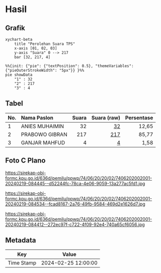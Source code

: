 # Hasil

## Grafik

```mermaid
xychart-beta
    title "Perolehan Suara TPS"
    x-axis [01, 02, 03]
    y-axis "Suara" 0 --> 217
    bar [32, 217, 4]
```

```mermaid
%%{init: {"pie": {"textPosition": 0.5}, "themeVariables": {"pieOuterStrokeWidth": "5px"}} }%%
pie showData
    "1" : 32
    "2" : 217
    "3" : 4
```

## Tabel

| No. | Nama Paslon    | Suara | Suara (raw) | Persentase |
|:--- |:-------------- | -----:| -----------:| ----------:|
| 1   | ANIES MUHAIMIN | 32    | [32][p-1]   | 12,65      |
| 2   | PRABOWO GIBRAN | 217   | [217][p-2]  | 85,77      |
| 3   | GANJAR MAHFUD  | 4     | [4][p-3]    | 1,58       |


[p-1]: https://github.com/gigit-pemilu/pemilu-2024-74-sulawesi-tenggara/blob/main/pilpres/hitung-suara/sub/74-sulawesi-tenggara/sub/06-bombana/sub/20-tontonunu/sub/2002-tongkoseng/sub/001-tps/sub/paslon-1.txt
[p-2]: https://github.com/gigit-pemilu/pemilu-2024-74-sulawesi-tenggara/blob/main/pilpres/hitung-suara/sub/74-sulawesi-tenggara/sub/06-bombana/sub/20-tontonunu/sub/2002-tongkoseng/sub/001-tps/sub/paslon-2.txt
[p-3]: https://github.com/gigit-pemilu/pemilu-2024-74-sulawesi-tenggara/blob/main/pilpres/hitung-suara/sub/74-sulawesi-tenggara/sub/06-bombana/sub/20-tontonunu/sub/2002-tongkoseng/sub/001-tps/sub/paslon-3.txt

## Foto C Plano

https://sirekap-obj-formc.kpu.go.id/636d/pemilu/ppwp/74/06/20/20/02/7406202002001-20240219-084445--d52244fc-78ca-4e06-9059-13a277ac5fd1.jpg

https://sirekap-obj-formc.kpu.go.id/636d/pemilu/ppwp/74/06/20/20/02/7406202002001-20240219-084534--fcad8167-2a76-49fb-9584-469d2e1626d7.jpg

https://sirekap-obj-formc.kpu.go.id/636d/pemilu/ppwp/74/06/20/20/02/7406202002001-20240219-084412--272ec97f-c722-4f09-92e4-740a65cf6056.jpg


## Metadata

| Key        | Value               |
| ---------- | ------------------- |
| Time Stamp | 2024-02-25 12:00:00 |



